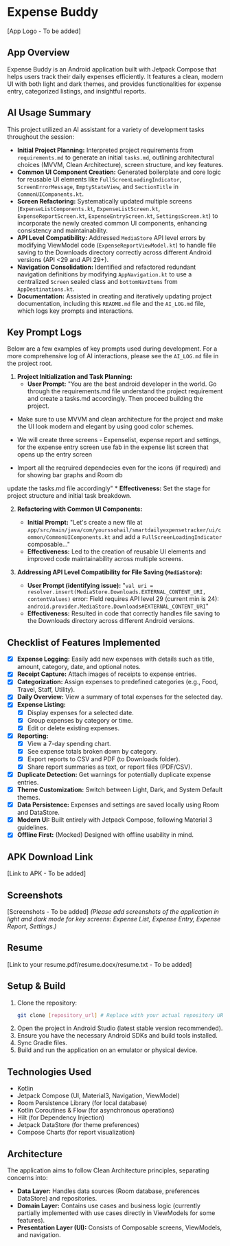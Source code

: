 # Expense Buddy

[App Logo - To be added]

## App Overview

Expense Buddy is an Android application built with Jetpack Compose that helps users track their daily expenses efficiently. It features a clean, modern UI with both light and dark themes, and provides functionalities for expense entry, categorized listings, and insightful reports.

## AI Usage Summary

This project utilized an AI assistant for a variety of development tasks throughout the session:
*   **Initial Project Planning:** Interpreted project requirements from `requirements.md` to generate an initial `tasks.md`, outlining architectural choices (MVVM, Clean Architecture), screen structure, and key features.
*   **Common UI Component Creation:** Generated boilerplate and core logic for reusable UI elements like `FullScreenLoadingIndicator`, `ScreenErrorMessage`, `EmptyStateView`, and `SectionTitle` in `CommonUIComponents.kt`.
*   **Screen Refactoring:** Systematically updated multiple screens (`ExpenseListComponents.kt`, `ExpenseListScreen.kt`, `ExpenseReportScreen.kt`, `ExpenseEntryScreen.kt`, `SettingsScreen.kt`) to incorporate the newly created common UI components, enhancing consistency and maintainability.
*   **API Level Compatibility:** Addressed `MediaStore` API level errors by modifying ViewModel code (`ExpenseReportViewModel.kt`) to handle file saving to the Downloads directory correctly across different Android versions (API <29 and API 29+).
*   **Navigation Consolidation:** Identified and refactored redundant navigation definitions by modifying `AppNavigation.kt` to use a centralized `Screen` sealed class and `bottomNavItems` from `AppDestinations.kt`.
*   **Documentation:** Assisted in creating and iteratively updating project documentation, including this `README.md` file and the `AI_LOG.md` file, which logs key prompts and interactions.

## Key Prompt Logs

Below are a few examples of key prompts used during development. For a more comprehensive log of AI interactions, please see the `AI_LOG.md` file in the project root.

1.  **Project Initialization and Task Planning:**
    *   **User Prompt:** "You are the best android developer in the world. Go through the requirements.md file understand the project requirement and create a tasks.md accordingly. Then proceed building the project.

- Make sure to use MVVM and clean architecture for the project and make the UI look modern and elegant by using good color schemes.

- We will create three screens - Expenselist, expense report and settings, for the expense entry screen use fab in the expense list screen that opens up the entry screen

- Import all the reqruired dependecies even for the icons (if required) and for showing bar graphs and Room db

update the tasks.md file accordingly"
    *   **Effectiveness:** Set the stage for project structure and initial task breakdown.

2.  **Refactoring with Common UI Components:**
    *   **Initial Prompt:** "Let's create a new file at `app/src/main/java/com/yourssohail/smartdailyexpensetracker/ui/common/CommonUIComponents.kt` and add a `FullScreenLoadingIndicator` composable..."
    *   **Effectiveness:** Led to the creation of reusable UI elements and improved code maintainability across multiple screens.

3.  **Addressing API Level Compatibility for File Saving (`MediaStore`):**
    *   **User Prompt (identifying issue):** "`val uri = resolver.insert(MediaStore.Downloads.EXTERNAL_CONTENT_URI, contentValues)` error: Field requires API level 29 (current min is 24): `android.provider.MediaStore.Downloads#EXTERNAL_CONTENT_URI`"
    *   **Effectiveness:** Resulted in code that correctly handles file saving to the Downloads directory across different Android versions.

## Checklist of Features Implemented

*   [x] **Expense Logging:** Easily add new expenses with details such as title, amount, category, date, and optional notes.
*   [x] **Receipt Capture:** Attach images of receipts to expense entries.
*   [x] **Categorization:** Assign expenses to predefined categories (e.g., Food, Travel, Staff, Utility).
*   [x] **Daily Overview:** View a summary of total expenses for the selected day.
*   [x] **Expense Listing:**
    *   [x] Display expenses for a selected date.
    *   [x] Group expenses by category or time.
    *   [x] Edit or delete existing expenses.
*   [x] **Reporting:**
    *   [x] View a 7-day spending chart.
    *   [x] See expense totals broken down by category.
    *   [x] Export reports to CSV and PDF (to Downloads folder).
    *   [x] Share report summaries as text, or report files (PDF/CSV).
*   [x] **Duplicate Detection:** Get warnings for potentially duplicate expense entries.
*   [x] **Theme Customization:** Switch between Light, Dark, and System Default themes.
*   [x] **Data Persistence:** Expenses and settings are saved locally using Room and DataStore.
*   [x] **Modern UI:** Built entirely with Jetpack Compose, following Material 3 guidelines.
*   [x] **Offline First:** (Mocked) Designed with offline usability in mind.

## APK Download Link

[Link to APK - To be added]

## Screenshots

[Screenshots - To be added]
*(Please add screenshots of the application in light and dark mode for key screens: Expense List, Expense Entry, Expense Report, Settings.)*

## Resume

[Link to your resume.pdf/resume.docx/resume.txt - To be added]

## Setup & Build

1.  Clone the repository:
    ```bash
    git clone [repository_url] # Replace with your actual repository URL
    ```
2.  Open the project in Android Studio (latest stable version recommended).
3.  Ensure you have the necessary Android SDKs and build tools installed.
4.  Sync Gradle files.
5.  Build and run the application on an emulator or physical device.

## Technologies Used

*   Kotlin
*   Jetpack Compose (UI, Material3, Navigation, ViewModel)
*   Room Persistence Library (for local database)
*   Kotlin Coroutines & Flow (for asynchronous operations)
*   Hilt (for Dependency Injection)
*   Jetpack DataStore (for theme preferences)
*   Compose Charts (for report visualization)

## Architecture

The application aims to follow Clean Architecture principles, separating concerns into:
*   **Data Layer:** Handles data sources (Room database, preferences DataStore) and repositories.
*   **Domain Layer:** Contains use cases and business logic (currently partially implemented with use cases directly in ViewModels for some features).
*   **Presentation Layer (UI):** Consists of Composable screens, ViewModels, and navigation.
